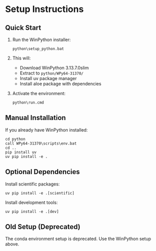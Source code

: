 # Setup Instructions

## Quick Start

1. Run the WinPython installer:
   ```
   python\setup_python.bat
   ```

2. This will:
   - Download WinPython 3.13.7.0slim
   - Extract to `python/WPy64-31370/`
   - Install uv package manager
   - Install aloe package with dependencies

3. Activate the environment:
   ```
   python\run.cmd
   ```

## Manual Installation

If you already have WinPython installed:

```batch
cd python
call WPy64-31370\scripts\env.bat
cd ..
pip install uv
uv pip install -e .
```

## Optional Dependencies

Install scientific packages:
```
uv pip install -e .[scientific]
```

Install development tools:
```
uv pip install -e .[dev]
```

## Old Setup (Deprecated)

The conda environment setup is deprecated. Use the WinPython setup above.